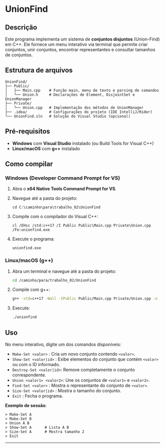 # UnionFind

## Descrição

Este programa implementa um sistema de **conjuntos disjuntos** (Union-Find) em C++. Ele fornece um menu interativo via terminal que permite criar conjuntos, unir conjuntos, encontrar representantes e consultar tamanhos de conjuntos.

## Estrutura de arquivos

```
UnionFind/
├── Public/
│   ├── Main.cpp    # Função main, menu de texto e parsing de comandos
│   └── Union.h     # Declarações de Element, DisjointSet e UnionManager
├── Private/
│   └── Union.cpp   # Implementação dos métodos de UnionManager
├── .idea/          # Configurações do projeto (IDE IntelliJ/Rider)
└── UnionFind.sln   # Solução do Visual Studio (opcional)
```

## Pré-requisitos

* **Windows** com **Visual Studio** instalado (ou Build Tools for Visual C++)
* **Linux/macOS** com **g++** instalado

## Como compilar

### Windows (Developer Command Prompt for VS)

1. Abra o **x64 Native Tools Command Prompt for VS**.
2. Navegue até a pasta do projeto:

   ```batch
   cd C:\caminho\para\trabalho_02\UnionFind
   ```
3. Compile com o compilador do Visual C++:

   ```batch
   cl /EHsc /std:c++17 /I Public Public\Main.cpp Private\Union.cpp /Fe:unionfind.exe
   ```
4. Execute o programa:

   ```batch
   unionfind.exe
   ```

### Linux/macOS (g++)

1. Abra um terminal e navegue até a pasta do projeto:

   ```bash
   cd /caminho/para/trabalho_02/UnionFind
   ```
2. Compile com g++:

   ```bash
   g++ -std=c++17 -Wall -IPublic Public/Main.cpp Private/Union.cpp -o unionfind
   ```
3. Execute:

   ```bash
   ./unionfind
   ```

## Uso

No menu interativo, digite um dos comandos disponíveis:

* `Make-Set <valor>`      : Cria um novo conjunto contendo `<valor>`.
* `Show-Set <valor|id>`   : Exibe elementos do conjunto que contém `<valor>` ou com o ID informado.
* `Destroy-Set <valor|id>`: Remove completamente o conjunto correspondente.
* `Union <valor1> <valor2>`: Une os conjuntos de `<valor1>` e `<valor2>`.
* `Find-Set <valor>`      : Mostra o representante do conjunto de `<valor>`.
* `Size-Set <valor|id>`   : Mostra o tamanho do conjunto.
* `Exit`                  : Fecha o programa.

**Exemplo de sessão**:

```
> Make-Set A
> Make-Set B
> Union A B
> Show-Set A      # Lista A B
> Size-Set A      # Mostra tamanho 2
> Exit
```

---

